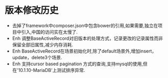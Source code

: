 # 版本修改历史

- 去掉了framework中composer.json中包含bower的引用,如果需要,独立在项目中引入,中国的访问实在太慢了.
- Enh 调整BaseActiveRecord对旧版本的处理方式，记录更改的记录属性而非保留全部旧属性,减少内存消耗.
- Enh BaseActiveRecord在场景初始化时,除了default场景外,增加insert，update，delete3个场景.
- Enh 支持cursor based pagination 方式的查询,支持mysql的使用,但在'10.1.10-MariaDB'上测试排序异常.
